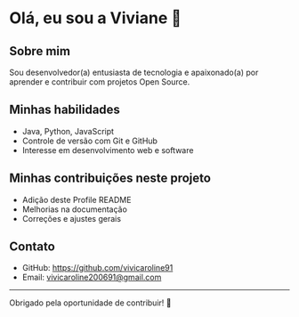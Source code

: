 # Olá, eu sou a Viviane 👋

## Sobre mim
Sou desenvolvedor(a) entusiasta de tecnologia e apaixonado(a) por aprender e contribuir com projetos Open Source.

## Minhas habilidades
- Java, Python, JavaScript  
- Controle de versão com Git e GitHub  
- Interesse em desenvolvimento web e software

## Minhas contribuições neste projeto
- Adição deste Profile README  
- Melhorias na documentação  
- Correções e ajustes gerais

## Contato
- GitHub: https://github.com/vivicaroline91  
- Email: vivicaroline200691@gmail.com

---

Obrigado pela oportunidade de contribuir! 🚀
